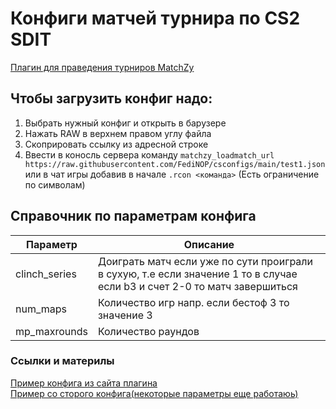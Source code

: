 # Конфиги матчей турнира по CS2 SDIT
[Плагин для праведения турниров MatchZy](https://shobhit-pathak.github.io/MatchZy/)
## Чтобы загрузить конфиг надо:
1. Выбрать нужный конфиг и открыть в барузере
2. Нажать RAW в верхнем правом углу файла
3. Скоприровать ссылку из адресной строке
4. Ввести в коносль сервера команду `matchzy_loadmatch_url https://raw.githubusercontent.com/FediNOP/csconfigs/main/test1.json` или в чат игры добавив в начале `.rcon <команда>` (Есть ограничение по символам) 
## Справочник по параметрам конфига
| Параметр      | Описание                                                                                                                 |
|---------------|--------------------------------------------------------------------------------------------------------------------------|
| clinch_series | Доиграть матч если уже по сути проиграли в сухую, т.е если значение 1 то в случае если b3 и счет 2-0 то матч завершиться |
| num_maps      | Количество игр напр. если бестоф 3 то значение 3                                                                         |
| mp_maxrounds  | Количество раундов                                                                                                       |

### Ссылки и материлы
[Пример конфига из сайта плагина](https://shobhit-pathak.github.io/MatchZy/match_setup/) <br>
[Пример со сторого конфига(некоторые параметры еще работаюь)](https://splewis.github.io/get5/latest/match_schema/#schema)
